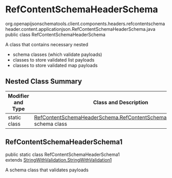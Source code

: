 # RefContentSchemaHeaderSchema
org.openapijsonschematools.client.components.headers.refcontentschemaheader.content.applicationjson.RefContentSchemaHeaderSchema.java
public class RefContentSchemaHeaderSchema

A class that contains necessary nested
- schema classes (which validate payloads)
- classes to store validated list payloads
- classes to store validated map payloads

## Nested Class Summary
| Modifier and Type | Class and Description |
| ----------------- | ---------------------- |
| static class | [RefContentSchemaHeaderSchema.RefContentSchemaHeaderSchema1](#refcontentschemaheaderschema1)<br> schema class |

## RefContentSchemaHeaderSchema1
public static class RefContentSchemaHeaderSchema1<br>
extends [StringWithValidation.StringWithValidation1](../../../../../components/schemas/StringWithValidation.md#stringwithvalidation1)

A schema class that validates payloads
